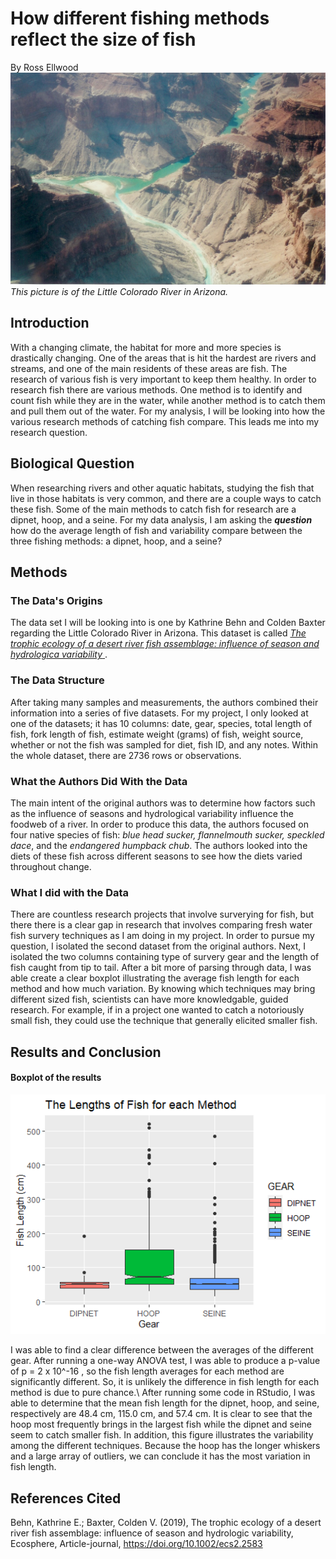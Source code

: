 # How different fishing methods reflect the size of fish
By Ross Ellwood
![The little Colorado River](https://github.com/roel1289/CompBioLabsAndHomework/blob/master/Assignments/Assignment09/littleColoradoRiver.jpg)
*This picture is of the Little Colorado River in Arizona.*

## Introduction
With a changing climate, the habitat for more and more species is drastically changing. One of the areas that is hit the hardest
are rivers and streams, and one of the main residents of these areas are fish. The research of various fish is very important to keep them 
healthy. In order to research fish there are various methods. One method is to identify and count fish while they are in the water, while another
method is to catch them and pull them out of the water. For my analysis, I will be looking into how the various research methods of catching fish compare. 
This leads me into my research question. 

## Biological Question
When researching rivers and other aquatic habitats, studying the fish that live
in those habitats is very common, and there are a couple ways to catch these fish. 
Some of the main methods to catch fish for research are a dipnet, hoop, and a seine.
For my data analysis, I am asking the ***question*** how do the average length of fish 
and variability compare between the three fishing methods: a dipnet, hoop, and a seine?

## Methods
### The Data's Origins
The data set I will be looking into is one by Kathrine Behn and Colden Baxter regarding the Little Colorado River in Arizona. 
This dataset is called [ _The trophic ecology of a desert river fish assemblage: influence
of season and hydrologica variability_ ](https://datadryad.org/stash/dataset/doi:10.5061/dryad.4q50bp6)
. 
### The Data Structure
After taking many samples and measurements, the authors combined their information into a series of five datasets. For my project,
I only looked at one of the datasets; it has 10 columns: date, gear, species, total length of fish, fork length of fish, 
estimate weight (grams) of fish, weight source, whether or not the fish was sampled for diet, fish ID, and any notes. Within the whole 
dataset, there are 2736 rows or observations. 

### What the Authors Did With the Data
The main intent of the original authors was to determine how factors such as the influence of seasons and
hydrological variability influence the foodweb of a river. In order to produce this data, the authors focused on four native
species of fish: _blue head sucker, flannelmouth sucker, speckled dace_, and the _endangered humpback chub_. The authors looked
into the diets of these fish across different seasons to see how the diets varied throughout change. 

### What I did with the Data
There are countless research projects that involve surverying for fish, but there there is a 
clear gap in research that involves comparing fresh water fish survery techniques as I am doing in my project.
In order to pursue my question, I isolated the second dataset from the original authors. Next, I isolated
the two columns containing type of survery gear and the length of fish caught from tip to tail. 
After a bit more of parsing through data, I was able create a clear boxplot illustrating 
the average fish length for each method and how much variation. By knowing which techniques may 
bring different sized fish, scientists can have more knowledgable, guided research. For example, if 
in a project one wanted to catch a notoriously small fish, they could use the technique that generally 
elicited smaller fish. 

## Results and Conclusion

#### Boxplot of the results

<img src="https://github.com/roel1289/CompBioLabsAndHomework/blob/master/Assignments/Assignment09/Rplot3.png" alt="https://github.com/roel1289/CompBioLabsAndHomework/blob/master/Assignments/Assignment09/Rplot3" width="600"/>

I was able to find a clear difference between the averages of the different gear. After running a one-way ANOVA test, I was 
able to produce a p-value of p = 2 x 10^-16 , so the fish length averages for each method are significantly different. So, 
it is unlikely the difference in fish length for each method is due to pure chance.\ 
After running some code in RStudio, I was able to determine that the mean fish length for the dipnet,
hoop, and seine, respectively are 48.4 cm, 115.0 cm, and 57.4 cm. It is clear to see that the hoop most
frequently brings in the largest fish while the dipnet and seine seem to catch smaller fish. In addition, 
this figure illustrates the variability among the different techniques. Because the hoop has the longer 
whiskers and a large array of outliers, we can conclude it has the most variation in fish length.  



## References Cited
Behn, Kathrine E.; Baxter, Colden V. (2019), The trophic ecology of a desert river fish assemblage: 
influence of season and hydrologic variability, Ecosphere, Article-journal, https://doi.org/10.1002/ecs2.2583